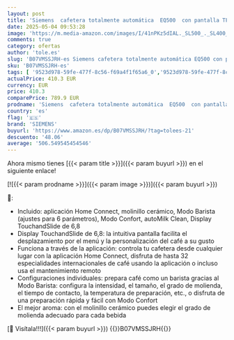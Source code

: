 ```yaml
---
layout: post
title: 'Siemens  cafetera totalmente automática  EQ500  con pantalla TFT  depósitos para café en grano o molido  iAroma System  TP503R09'
date: 2025-05-04 09:53:28
image: 'https://m.media-amazon.com/images/I/41nPKz5dIAL._SL500_._SL400_.jpg'
comments: true
category: ofertas
author: 'tole.es'
slug: 'B07VMSSJRH-es Siemens cafetera totalmente automática EQ500 con pantalla...'
sku: 'B07VMSSJRH-es'
tags: [ '9523d978-59fe-477f-8c56-f69a4f1f65a6_0','9523d978-59fe-477f-8c56-f69a4f1f65a6_2001','9523d978-59fe-477f-8c56-f69a4f1f65a6_4201','9523d978-59fe-477f-8c56-f69a4f1f65a6_4901','9523d978-59fe-477f-8c56-f69a4f1f65a6_8601','9523d978-59fe-477f-8c56-f69a4f1f65a6_8801','9523d978-59fe-477f-8c56-f69a4f1f65a6_9901','Arborist Merchandising Root','BD Desayuno BlackFriday','Cafeteras Siemens - Ofertas de Primavera','Cafeteras automáticas','Cafeteras para espresso','ElectrodomésticosDeCocinaSiemens','Hogar y cocina','KitchenPrimeDaySiemens','KitchenSiemens','Kitchen_SS_Siemens','Máquinas cafeteras','Self Service','Special Features Stores','Utensilios para café y té','cafetera','siemens','🇪🇸', ]
actualPrice: 410.3 EUR
currency: EUR
price: 410.3
comparePrice: 789.9 EUR
prodname: 'Siemens  cafetera totalmente automática  EQ500  con pantalla TFT  depósitos para café en grano o molido  iAroma System  TP503R09'
country: 'es'
flag: '🇪🇸'
brand: 'SIEMENS'
buyurl: 'https://www.amazon.es/dp/B07VMSSJRH/?tag=tolees-21'
descuento: '48.06'
average: '506.549545454546'
---
```


Ahora mismo tienes [{{< param title >}}]({{< param buyurl >}}) en el siguiente enlace!

[![{{< param prodname >}}]({{< param image >}})]({{< param buyurl >}})

🔎:

- Incluido: aplicación Home Connect, molinillo cerámico, Modo Barista (ajustes para 6 parámetros), Modo Confort, autoMilk Clean, Display TouchandSlide de 6,8
- Display TouchandSlide de 6,8: la intuitiva pantalla facilita el desplazamiento por el menú y la personalización del café a su gusto
- Funciona a través de la aplicación: controla tu cafetera desde cualquier lugar con la aplicación Home Connect, disfruta de hasta 32 especialidades internacionales de café usando la aplicación o incluso usa el mantenimiento remoto
- Configuraciones individuales: prepara café como un barista gracias al Modo Barista: configura la intensidad, el tamaño, el grado de molienda, el tiempo de contacto, la temperatura de preparación, etc., o disfruta de una preparación rápida y fácil con Modo Confort
- El mejor aroma: con el molinillo cerámico puedes elegir el grado de molienda adecuado para cada bebida

[🛒 Visítala!!!]({{< param buyurl >}})
{{<world>}}B07VMSSJRH{{</world>}}
